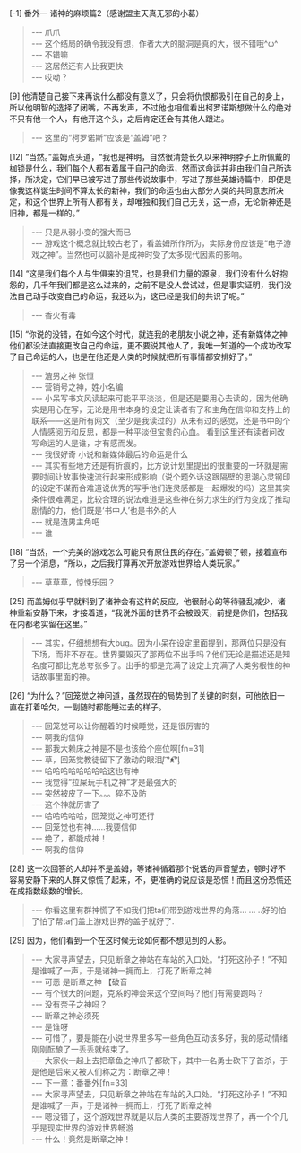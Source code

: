 
[-1] 番外一 诸神的麻烦篇2（感谢盟主天真无邪的小葛）
>--- 爪爪<br>
>--- 这个结局的确令我没有想，作者大大的脑洞是真的大，很不错哦^ω^<br>
>--- 不错嘛<br>
>--- 这居然还有人比我更快<br>
>--- 哎呦？<br>

[9] 他清楚自己接下来再说什么都没有意义了，只会将仇恨都吸引在自己的身上，所以他明智的选择了闭嘴，不再发声，不过他也相信看出柯罗诺斯想做什么的绝对不只有他一个人，有他开这个头，之后肯定还会有其他人跟进。
>--- 这里的“柯罗诺斯”应该是“盖姆”吧？<br>

[12] “当然。”盖姆点头道，“我也是神明，自然很清楚长久以来神明脖子上所佩戴的枷锁是什么，我们每个人都有着属于自己的命运，然而这命运并非由我们自己所选择，所决定，它们早已被写进了那些传说故事中，写进了那些英雄诗篇中，即便是像我这样诞生时间不算太长的新神，我们的命运也由大部分人类的共同意志所决定，和这个世界上所有人都有关，却唯独和我们自己无关，这一点，无论新神还是旧神，都是一样的。”
>--- 只是从弱小变的强大而已<br>
>--- 游戏这个概念就比较古老了，看盖姆所作所为，实际身份应该是“电子游戏之神”。当然也可以脑补是成神时受了太多现代因素的影响。<br>

[14] “这是我们每个人与生俱来的诅咒，也是我们力量的源泉，我们没有什么好抱怨的，几千年我们都是这么过来的，之前不是没人尝试过，但是事实证明，我们没法自己动手改变自己的命运，我还以为，这已经是我们的共识了呢。”
>--- 香火有毒<br>

[15] “你说的没错，在如今这个时代，就连我的老朋友小说之神，还有新媒体之神他们都没法直接更改自己的命运，更不要说其他人了，我唯一知道的一个成功改写了自己命运的人，也是在他还是人类的时候就把所有事情都安排好了。”
>--- 渣男之神 张恒<br>
>--- 营销号之神，姓小名编<br>
>--- 小呆写书文风读起来可能平平淡淡，但是还是要用心去读的，因为他确实是用心在写，无论是用书本身的设定让读者有了和主角在信仰和支持上的联系——这是所有网文（至少是我读过的）从未有过的感觉，还是书中的个人情感阅历和反思，都是一种平淡但宝贵的心血。
看到这里还有读者问改写命运的人是谁，才有感而发。<br>
>--- 我很好奇 小说和新媒体最后的命运是什么<br>
>--- 其实有些地方还是有折痕的，比方说计划里提出的很重要的一环就是需要时间让故事快速流行起来形成影响（说个题外话这跟隔壁的思潮心灵钢印的设定不谋而合难道说优秀的写手他们连灵感都是一起爆发的吗）这里其实条件很难满足，比较合理的说法难道是这些神在努力求生的行为变成了推动剧情的力，他们既是‘书中人’也是书外的人<br>
>--- 就是渣男主角吧<br>
>--- 谁<br>

[18] “当然，一个完美的游戏怎么可能只有原住民的存在。”盖姆顿了顿，接着宣布了另一个消息，“所以，之后我打算再次开放游戏世界给人类玩家。”
>--- 草草草，惊悚乐园？<br>

[25] 而盖姆似乎早就料到了诸神会有这样的反应，他很耐心的等待骚乱减少，诸神重新安静下来，才接着道，“我说外面的世界不会被毁灭，前提是你们，包括我在内都老实留在这里。”
>--- 其实，仔细想想有大bug。因为小呆在设定里面提到，那两位只是没有下场，而非不存在。世界要毁灭了那两位不出手吗？他们无论是描述还是知名度可都比克总夸张多了。出手的都是充满了设定上充满了人类劣根性的神话故事里面的神。<br>

[26] “为什么？”回笼觉之神问道，虽然现在的局势到了关键的时刻，可他依旧一直在打着哈欠，一副随时都能睡过去的样子。
>--- 回笼觉可以让你醒着的时候睡觉，还是很厉害的<br>
>--- 啊我的信仰<br>
>--- 那我大赖床之神是不是也该给个座位啊[fn=31]<br>
>--- 草，回笼觉教徒留下了激动的眼泪ᶘ ͡°ᴥ͡°ᶅ<br>
>--- 哈哈哈哈哈哈哈哈这也有神<br>
>--- 我觉得“拉屎玩手机之神”才是最强大的<br>
>--- 突然被皮了一下。。。猝不及防<br>
>--- 这个神就厉害了<br>
>--- 哈哈哈哈哈，回笼觉之神可还行<br>
>--- 回笼觉也有神……我要信仰<br>
>--- 绝了，都能成神！<br>
>--- 啊我的信仰<br>

[28] 这一次回答的人却并不是盖姆，等诸神循着那个说话的声音望去，顿时好不容易安静下来的人群又惊慌了起来，不，更准确的说应该是恐慌！而且这份恐慌还在成指数级数的增长。
>--- 你看这里有群神慌了不如我们把ta们带到游戏世界的角落... ... ..好的怕了怕了帮ta们盖上游戏世界的盖子就好了.<br>

[29] 因为，他们看到一个在这时候无论如何都不想见到的人影。
>--- 大家寻声望去，只见断章之神站在车站的入口处。“打死这孙子！”不知是谁喊了一声，于是诸神一拥而上，打死了断章之神<br>
>--- 可恶 是断章之神 【破音<br>
>--- 有个很大的问题，克系的神会来这个空间吗？他们有需要跑吗？<br>
>--- 没有奈子之神吗？<br>
>--- 断章之神必须死<br>
>--- 是谁呀<br>
>--- 可惜了，要是能在小说世界里多写一些角色互动该多好，我的感动情绪刚刚酝酿了一丢丢就结束了。<br>
>--- 大家伙一起上去把章鱼之神爪子都砍下，其中一名勇士砍下了首杀，于是他是后来又被人们称之为：断章之神！<br>
>--- 下一章：番番外[fn=33]<br>
>--- 大家寻声望去，只见断章之神站在车站的入口处。“打死这孙子！”不知是谁喊了一声，于是诸神一拥而上，打死了断章之神<br>
>--- 嗯没错了，这个游戏世界就是以后人类的主要游戏世界了，再一个个几乎是现实世界的游戏世界畅游<br>
>--- 什么！竟然是断章之神！<br>
